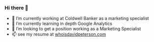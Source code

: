 ### Hi there 👋
- 🔭 I’m currently working at Coldwell Banker as a marketing specialist
- 🌱 I’m currently learning in depth Google Analytics
- 👯 I’m looking to get a position working as a Marketing Specialist
- 📫 see my resume at [whoisdavidpeterson.com](https://whoisdavidpeterson.com)

<!--
**dpeterson1125/dpeterson1125** is a ✨ _special_ ✨ repository because its `README.md` (this file) appears on your GitHub profile.

Here are some ideas to get you started:

- 🔭 I’m currently working on ...
- 🌱 I’m currently learning ...
- 👯 I’m looking to collaborate on ...
- 🤔 I’m looking for help with ...
- 💬 Ask me about ...
- 📫 How to reach me: ...
- 😄 Pronouns: ...
- ⚡ Fun fact: ...
-->
